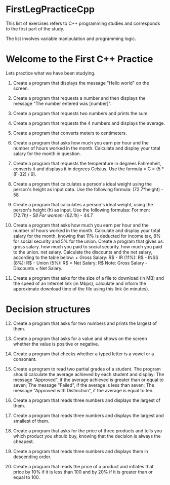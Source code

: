 # FirstLegPracticeCpp

This list of exercises refers to C++ programming studies and corresponds to the first part of the study.

The list involves variable manipulation and programming logic.

# Welcome to the First C++ Practice

Lets practice what we have been studying.

1. Create a program that displays the message "Hello world" on the screen.

2. Create a program that requests a number and then displays the message "The number entered was [number]".

3. Create a program that requests two numbers and prints the sum.

4. Create a program that requests the 4 numbers and displays the average.

5. Create a program that converts meters to centimeters.

6. Create a program that asks how much you earn per hour and the number of hours worked in the month. Calculate and display your total salary for the month in question.

7. Create a program that requests the temperature in degrees Fahrenheit, converts it and displays it in degrees Celsius.
Use the formula = C = (5 * (F-32) / 9).

8. Create a program that calculates a person's ideal weight using the person's height as input data. Use the following formula: (72.7*height) - 58

9. Create a program that calculates a person's ideal weight, using the person's height (h) as input. Use the following formulas:
For men: (72.7*h) - 58
For women: (62.1*h) - 44.7

10. Create a program that asks how much you earn per hour and the number of hours worked in the month.
Calculate and display your total salary for the month, knowing that 11% is deducted for income tax, 8% for social security and 5% for the union. Create a program that gives us:
gross salary.
how much you paid to social security.
how much you paid to the union.
net salary. Calculate the discounts and the net salary, according to the table below: + Gross Salary: R$ - IR (11%): R$ - INSS (8%): ​​R$ - Union (5%): R$ = Net Salary: R$ Note: Gross Salary - Discounts = Net Salary. 

11. Create a program that asks for the size of a file to download (in MB) and the speed of an Internet link (in Mbps), calculate and inform the approximate download time of the file using this link (in minutes). 

# Decision structures

12. Create a program that asks for two numbers and prints the largest of them.

13. Create a program that asks for a value and shows on the screen whether the value is positive or negative.

14. Create a program that checks whether a typed letter is a vowel or a consonant.

15. Create a program to read two partial grades of a student.
The program should calculate the average achieved by each student and display:
The message "Approved", if the average achieved is greater than or equal to seven;
The message "Failed", if the average is less than seven;
The message "Approved with Distinction", if the average is equal to ten.

16. Create a program that reads three numbers and displays the largest of them.

17. Create a program that reads three numbers and displays the largest and smallest of them.

18. Create a program that asks for the price of three products and tells you which product you should buy, knowing that the decision is always the cheapest.

19. Create a program that reads three numbers and displays them in descending order.

20. Create a program that reads the price of a product and inflates that price by 10% if it is less than 100 and by 20% if it is greater than or equal to 100.
